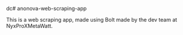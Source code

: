 dc# anonova-web-scraping-app

This is a web scraping app, made using Bolt made by the dev team at NyxProXMetaWatt.
